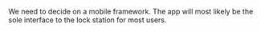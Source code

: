 We need to decide on a mobile framework. The app will most likely be the sole interface to the lock station for most users.
